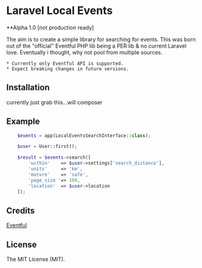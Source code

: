 # Laravel Local Events
**Alpha 1.0 [not production ready]

The aim is to create a simple library for searching for events. 
This was born out of the "official" Eventful PHP lib being a PER lib & no current Laravel love. 
Eventually i thought, why not pool from multiple sources.

    * Currently only Eventful API is supported.
    * Expect breaking changes in future versions.

## Installation

currently just grab this...will composer


## Example

```php
    $events = app(LocalEventsSearchInterface::class);

    $user = User::first();

    $result = $events->search([
        'within'    => $user->settings['search_distance'],
        'units'     => 'km',
        'mature'    => 'safe',
        'page_size '=> 100,
        'location'  => $user->location
    ]);
```

## Credits

[Eventful](https://api.eventful.com/)

## License

The MIT License (MIT).

